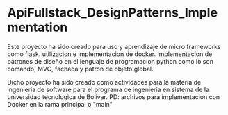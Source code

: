 # ApiFullstack_DesignPatterns_Implementation
Este proyecto ha sido creado para uso y aprendizaje de micro frameworks como flask.
utilizacion e implementacion de docker.
implementacion de patrones de diseño en el lenguaje de programacion python como lo son comando, MVC, fachada y patron de objeto global.

Dicho proyecto ha sido creado como actividades para la materia de ingenieria de software para el programa de ingenieria en sistema
de la universidad tecnologica de Bolivar.
PD: archivos para implementacion con Docker en la rama principal o "main"
